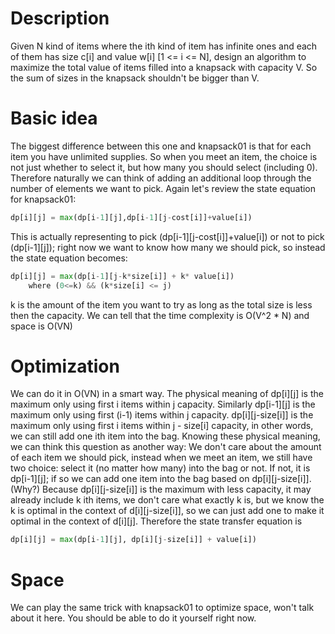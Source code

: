 # Description

Given N kind of items where the ith kind of item has infinite ones and each of them has size c[i] and value w[i] [1 <= i <= N], design an algorithm to maximize the total value of items filled into a knapsack with capacity V. So the sum of sizes in the knapsack shouldn't be bigger than V.


# Basic idea
The biggest difference between this one and knapsack01 is that for each item you have unlimited supplies. So when you meet an item, the choice is not just whether to select it, but how many you should select (including 0). Therefore naturally we can think of adding an additional loop through the number of elements we want to pick. Again let's review the state equation for knapsack01: 
``` python
dp[i][j] = max(dp[i-1][j],dp[i-1][j-cost[i]]+value[i])
``` 
This is actually representing to pick (dp[i-1][j-cost[i]]+value[i]) or not to pick (dp[i-1][j]); right now we want to know how many we should pick, so instead the state equation becomes:
```python
dp[i][j] = max(dp[i-1][j-k*size[i]] + k* value[i]) 
	where (0<=k) && (k*size[i] <= j)
```
k is the amount of the item you want to try as long as the total size is less then the capacity. We can tell that the time complexity is O(V^2 * N) and space is O(VN)

# Optimization
We can do it in O(VN) in a smart way. The physical meaning of dp[i][j] is the maximum only using first i items within j capacity. Similarly dp[i-1][j] is the maximum only using first (i-1) items within j capacity. dp[i][j-size[i]] is the maximum only using first i items within j - size[i] capacity, in other words, we can still add one ith item into the bag. Knowing these physical meaning, we can think this question as another way: We don't care about the amount of each item we should pick, instead when we meet an item, we still have two choice: select it (no matter how many) into the bag or not. If not, it is dp[i-1][j]; if so we can add one item into the bag based on dp[i][j-size[i]]. (Why?) Because dp[i][j-size[i]] is the maximum with less capacity, it may already include k ith items, we don't care what exactly k is, but we know the k is optimal in the context of d[i][j-size[i]], so we can just add one to make it optimal in the context of d[i][j]. Therefore the state transfer equation is 
``` python 
dp[i][j] = max(dp[i-1][j], dp[i][j-size[i]] + value[i])
```

# Space
We can play the same trick with knapsack01 to optimize space, won't talk about it here. You should be able to do it yourself right now. 
